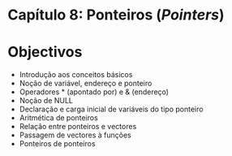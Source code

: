 Capítulo 8: Ponteiros (*Pointers*)
============================================================

# Objectivos
* Introdução aos conceitos básicos
* Noção de variável, endereço e ponteiro
* Operadores * (apontado por) e & (endereço)
* Noção de NULL
* Declaração e carga inicial de variáveis do tipo ponteiro
* Aritmética de ponteiros
* Relação entre ponteiros e vectores
* Passagem de vectores à funções
* Ponteiros de ponteiros
